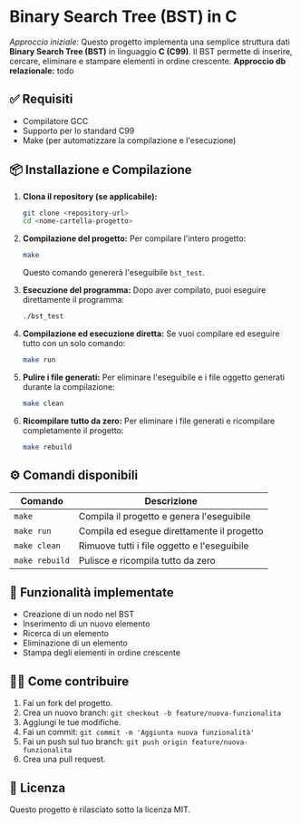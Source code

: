 # Binary Search Tree (BST) in C

*Approccio iniziale:* Questo progetto implementa una semplice struttura dati **Binary Search Tree (BST)** in linguaggio **C (C99)**. Il BST permette di inserire, cercare, eliminare e stampare elementi in ordine crescente.
**Approccio db relazionale:** todo
## ✅ Requisiti

- Compilatore GCC
- Supporto per lo standard C99
- Make (per automatizzare la compilazione e l'esecuzione)

## 📦 Installazione e Compilazione

1. **Clona il repository (se applicabile):**

   ```bash
   git clone <repository-url>
   cd <nome-cartella-progetto>
   ```

2. **Compilazione del progetto:**
   Per compilare l'intero progetto:

   ```bash
   make
   ```

   Questo comando genererà l'eseguibile `bst_test`.

3. **Esecuzione del programma:**
   Dopo aver compilato, puoi eseguire direttamente il programma:

   ```bash
   ./bst_test
   ```

4. **Compilazione ed esecuzione diretta:**
   Se vuoi compilare ed eseguire tutto con un solo comando:

   ```bash
   make run
   ```

5. **Pulire i file generati:**
   Per eliminare l'eseguibile e i file oggetto generati durante la compilazione:

   ```bash
   make clean
   ```

6. **Ricompilare tutto da zero:**
   Per eliminare i file generati e ricompilare completamente il progetto:
   ```bash
   make rebuild
   ```

## ⚙️ Comandi disponibili

| Comando        | Descrizione                                 |
| -------------- | ------------------------------------------- |
| `make`         | Compila il progetto e genera l'eseguibile   |
| `make run`     | Compila ed esegue direttamente il progetto  |
| `make clean`   | Rimuove tutti i file oggetto e l'eseguibile |
| `make rebuild` | Pulisce e ricompila tutto da zero           |

## 📖 Funzionalità implementate

- Creazione di un nodo nel BST
- Inserimento di un nuovo elemento
- Ricerca di un elemento
- Eliminazione di un elemento
- Stampa degli elementi in ordine crescente

## 👨‍💻 Come contribuire

1. Fai un fork del progetto.
2. Crea un nuovo branch: `git checkout -b feature/nuova-funzionalita`
3. Aggiungi le tue modifiche.
4. Fai un commit: `git commit -m 'Aggiunta nuova funzionalità'`
5. Fai un push sul tuo branch: `git push origin feature/nuova-funzionalita`
6. Crea una pull request.

## 📄 Licenza

Questo progetto è rilasciato sotto la licenza MIT.
